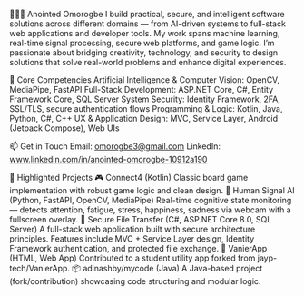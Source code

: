 👨🏾‍💻 Anointed Omorogbe
I build practical, secure, and intelligent software solutions across different domains — from AI-driven systems to full-stack web applications and developer tools. My work spans machine learning, real-time signal processing, secure web platforms, and game logic.
I’m passionate about bridging creativity, technology, and security to design solutions that solve real-world problems and enhance digital experiences.

🔧 Core Competencies
Artificial Intelligence & Computer Vision: OpenCV, MediaPipe, FastAPI
Full-Stack Development: ASP.NET Core, C#, Entity Framework Core, SQL Server
System Security: Identity Framework, 2FA, SSL/TLS, secure authentication flows
Programming & Logic: Kotlin, Java, Python, C#, C++
UX & Application Design: MVC, Service Layer, Android (Jetpack Compose), Web UIs

📫 Get in Touch
Email: omorogbe3@gmail.com
LinkedIn: www.linkedin.com/in/anointed-omorogbe-10912a190

🚀 Highlighted Projects
🎮 Connect4 (Kotlin)
Classic board game implementation with robust game logic and clean design.
🧠 Human Signal AI (Python, FastAPI, OpenCV, MediaPipe)
Real-time cognitive state monitoring — detects attention, fatigue, stress, happiness, sadness via webcam with a fullscreen overlay.
🔐 Secure File Transfer (C#, ASP.NET Core 8.0, SQL Server)
A full-stack web application built with secure architecture principles. Features include MVC + Service Layer design, Identity Framework authentication, and protected file exchange.
📱 VanierApp (HTML, Web App)
Contributed to a student utility app forked from jayp-tech/VanierApp.
📦 adinashby/mycode (Java)
A Java-based project (fork/contribution) showcasing code structuring and modular logic.
